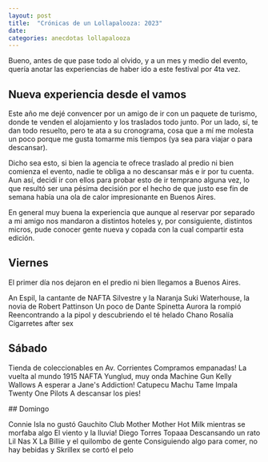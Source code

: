 ```yaml
---
layout: post
title:  "Crónicas de un Lollapalooza: 2023"
date:   
categories: anecdotas lollapalooza
---
```


Bueno, antes de que pase todo al olvido, y a un mes y medio del evento, quería anotar las experiencias de haber ido a este festival por 4ta vez.

<!--more-->

## Nueva experiencia desde el vamos

Este año me dejé convencer por un amigo de ir con un paquete de turismo, donde te venden el alojamiento y los traslados todo junto. Por un lado, sí, te dan todo resuelto, pero te ata a su cronograma, cosa que a mí me molesta un poco porque me gusta tomarme mis tiempos (ya sea para viajar o para descansar).

Dicho sea esto, si bien la agencia te ofrece traslado al predio ni bien comienza el evento, nadie te obliga a no descansar más e ir por tu cuenta. Aun así, decidí ir con ellos para probar esto de ir temprano alguna vez, lo que resultó ser una pésima decisión por el hecho de que justo ese fin de semana había una ola de calor impresionante en Buenos Aires.

En general muy buena la experiencia que aunque al reservar por separado a mi amigo nos mandaron a distintos hoteles y, por consiguiente, distintos micros, pude conocer gente nueva y copada con la cual compartir esta edición.

## Viernes

El primer día nos dejaron en el predio ni bien llegamos a Buenos Aires.

An Espil, la cantante de NAFTA
Silvestre y la Naranja
Suki Waterhouse, la novia de Robert Pattinson
Un poco de Dante Spinetta
Aurora la rompió
Reencontrando a la pipol y descubriendo el té helado
Chano
Rosalía
Cigarretes after sex

## Sábado

Tienda de coleccionables en Av. Corrientes
Compramos empanadas!
La vuelta al mundo
1915
NAFTA
Yunglud, muy onda Machine Gun Kelly
Wallows
A esperar a Jane's Addiction!
Catupecu Machu
Tame Impala
Twenty One Pilots
A descansar los pies!

## Domingo

Connie Isla no gustó
Gauchito Club
Mother Mother
Hot Milk mientras se morfaba algo
El viento y la lluvia!
Diego Torres
Topaaa
Descansando un rato
Lil Nas X
La Billie y el quilombo de gente
Consiguiendo algo para comer, no hay bebidas y Skrillex se cortó el pelo


